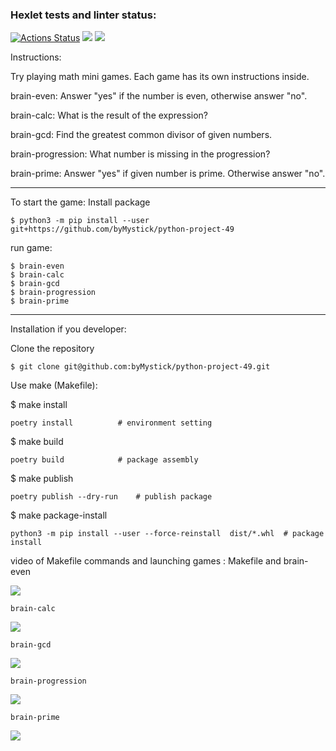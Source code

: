 ### Hexlet tests and linter status:
[![Actions Status](https://github.com/byMystick/python-project-49/workflows/hexlet-check/badge.svg)](https://github.com/byMystick/python-project-49/actions)
<a href="https://codeclimate.com/github/byMystick/python-project-49/maintainability"><img src="https://api.codeclimate.com/v1/badges/a7a4cebc82fa263897c1/maintainability" /></a>
<a href="https://codeclimate.com/github/byMystick/python-project-49/test_coverage"><img src="https://api.codeclimate.com/v1/badges/a7a4cebc82fa263897c1/test_coverage" /></a>

Instructions:

Try playing math mini games. Each game has its own instructions inside.

brain-even: Answer "yes" if the number is even, otherwise answer "no".

brain-calc: What is the result of the expression?

brain-gcd: Find the greatest common divisor of given numbers.

brain-progression: What number is missing in the progression?

brain-prime: Answer "yes" if given number is prime. Otherwise answer "no".

------------------------------------------------------------------	

To start the game:
Install package

	$ python3 -m pip install --user git+https://github.com/byMystick/python-project-49
run game:

	$ brain-even
	$ brain-calc
	$ brain-gcd
	$ brain-progression
	$ brain-prime

-------------------------------------------------------------------
Installation if you developer:

Clone the repository

	$ git clone git@github.com:byMystick/python-project-49.git

Use make (Makefile):

$ make install				

	poetry install 			# environment setting
	
$ make build				

	poetry build			# package assembly	
	
$ make publish				

	poetry publish --dry-run	# publish package
	
$ make package-install			

	python3 -m pip install --user --force-reinstall  dist/*.whl  # package install

video of Makefile commands and launching games :
	Makefile and brain-even
	
<a href="https://asciinema.org/a/h99LryKfIEAeooBlS9lrav3Vi" target="_blank"><img src="https://asciinema.org/a/h99LryKfIEAeooBlS9lrav3Vi.svg" /></a>

	brain-calc

<a href="https://asciinema.org/a/96qeg8zNturtbVPdAPVOI0DXH" target="_blank"><img src="https://asciinema.org/a/96qeg8zNturtbVPdAPVOI0DXH.svg" /></a>

	brain-gcd
	
<a href="https://asciinema.org/a/3kFDjqBrDREMHl6Htfi6G6UPa" target="_blank"><img src="https://asciinema.org/a/3kFDjqBrDREMHl6Htfi6G6UPa.svg" /></a>

	brain-progression

<a href="https://asciinema.org/a/A0g9vPP97Jeb2xAAPvras4bUp" target="_blank"><img src="https://asciinema.org/a/A0g9vPP97Jeb2xAAPvras4bUp.svg" /></a>

	brain-prime
	
<a href="https://asciinema.org/a/0flnrLGeufaWQqxHCPDq8XJO4" target="_blank"><img src="https://asciinema.org/a/0flnrLGeufaWQqxHCPDq8XJO4.svg" /></a>
